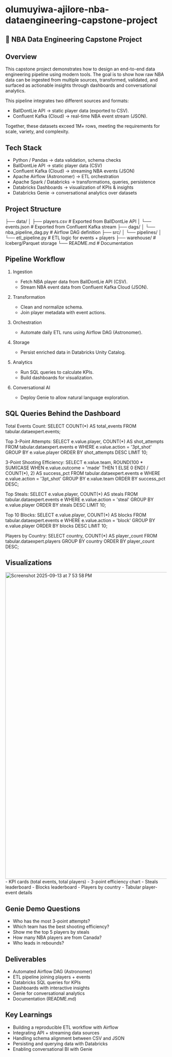 # olumuyiwa-ajilore-nba-dataengineering-capstone-project

## 🏀 NBA Data Engineering Capstone Project

## Overview
This capstone project demonstrates how to design an end-to-end data engineering pipeline using modern tools. The goal is to show how raw NBA data can be ingested from multiple sources, transformed, validated, and surfaced as actionable insights through dashboards and conversational analytics.

This pipeline integrates two different sources and formats:
- BallDontLie API → static player data (exported to CSV).
- Confluent Kafka (Cloud) → real-time NBA event stream (JSON).

Together, these datasets exceed 1M+ rows, meeting the requirements for scale, variety, and complexity.

## Tech Stack
- Python / Pandas → data validation, schema checks
- BallDontLie API → static player data (CSV)
- Confluent Kafka (Cloud) → streaming NBA events (JSON)
- Apache Airflow (Astronomer) → ETL orchestration
- Apache Spark / Databricks → transformations, queries, persistence
- Databricks Dashboards → visualization of KPIs & insights
- Databricks Genie → conversational analytics over datasets

## Project Structure
├── data/
│   ├── players.csv       # Exported from BallDontLie API
│   └── events.json       # Exported from Confluent Kafka stream
├── dags/
│   └── nba_pipeline_dag.py   # Airflow DAG definition
├── src/
│   └── pipelines/
│       └── etl_pipeline.py   # ETL logic for events + players
├── warehouse/             # Iceberg/Parquet storage
└── README.md              # Documentation

## Pipeline Workflow
1. Ingestion
   - Fetch NBA player data from BallDontLie API (CSV).
   - Stream NBA event data from Confluent Kafka Cloud (JSON).

2. Transformation
   - Clean and normalize schema.
   - Join player metadata with event actions.

3. Orchestration
   - Automate daily ETL runs using Airflow DAG (Astronomer).

4. Storage
   - Persist enriched data in Databricks Unity Catalog.

5. Analytics
   - Run SQL queries to calculate KPIs.
   - Build dashboards for visualization.

6. Conversational AI
   - Deploy Genie to allow natural language exploration.

## SQL Queries Behind the Dashboard

Total Events Count:
SELECT COUNT(*) AS total_events
FROM tabular.dataexpert.events;

Top 3-Point Attempts:
SELECT e.value.player, COUNT(*) AS shot_attempts
FROM tabular.dataexpert.events e
WHERE e.value.action = '3pt_shot'
GROUP BY e.value.player
ORDER BY shot_attempts DESC
LIMIT 10;

3-Point Shooting Efficiency:
SELECT 
  e.value.team,
  ROUND(100 * SUM(CASE WHEN e.value.outcome = 'made' THEN 1 ELSE 0 END) / COUNT(*), 2) AS success_pct
FROM tabular.dataexpert.events e
WHERE e.value.action = '3pt_shot'
GROUP BY e.value.team
ORDER BY success_pct DESC;

Top Steals:
SELECT e.value.player, COUNT(*) AS steals
FROM tabular.dataexpert.events e
WHERE e.value.action = 'steal'
GROUP BY e.value.player
ORDER BY steals DESC
LIMIT 10;

Top 10 Blocks:
SELECT e.value.player, COUNT(*) AS blocks
FROM tabular.dataexpert.events e
WHERE e.value.action = 'block'
GROUP BY e.value.player
ORDER BY blocks DESC
LIMIT 10;

Players by Country:
SELECT country, COUNT(*) AS player_count
FROM tabular.dataexpert.players
GROUP BY country
ORDER BY player_count DESC;

## Visualizations

<img width="1470" height="956" alt="Screenshot 2025-09-13 at 7 53 58 PM" src="https://github.com/user-attachments/assets/55e9e4da-d35c-408a-9b02-26659ba106c5" />
- KPI cards (total events, total players)
- 3-point efficiency chart
- Steals leaderboard
- Blocks leaderboard
- Players by country
- Tabular player-event details

## Genie Demo Questions
- Who has the most 3-point attempts?
- Which team has the best shooting efficiency?
- Show me the top 5 players by steals
- How many NBA players are from Canada?
- Who leads in rebounds?

## Deliverables
- Automated Airflow DAG (Astronomer)
- ETL pipeline joining players + events
- Databricks SQL queries for KPIs
- Dashboards with interactive insights
- Genie for conversational analytics
- Documentation (README.md)

## Key Learnings
- Building a reproducible ETL workflow with Airflow
- Integrating API + streaming data sources
- Handling schema alignment between CSV and JSON
- Persisting and querying data with Databricks
- Enabling conversational BI with Genie


